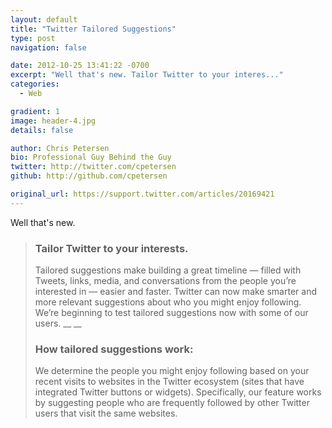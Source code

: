 ```yaml
---
layout: default
title: "Twitter Tailored Suggestions"
type: post
navigation: false

date: 2012-10-25 13:41:22 -0700
excerpt: "Well that's new. Tailor Twitter to your interes..."
categories:
  - Web

gradient: 1
image: header-4.jpg
details: false

author: Chris Petersen
bio: Professional Guy Behind the Guy
twitter: http://twitter.com/cpetersen
github: http://github.com/cpetersen

original_url: https://support.twitter.com/articles/20169421
---
```



Well that's new.

 > 
 > 
 > ### Tailor Twitter to your interests.
 > 
 > Tailored suggestions make building a great timeline — filled with Tweets, links, media, and conversations from the people you’re interested in — easier and faster. Twitter can now make smarter and more relevant suggestions about who you might enjoy following. We’re beginning to test tailored suggestions now with some of our users. __ __ 
 > 
 > ### How tailored suggestions work:
 > 
 > We determine the people you might enjoy following based on your recent visits to websites in the Twitter ecosystem (sites that have integrated Twitter buttons or widgets). Specifically, our feature works by suggesting people who are frequently followed by other Twitter users that visit the same websites.
 > 
 > 
